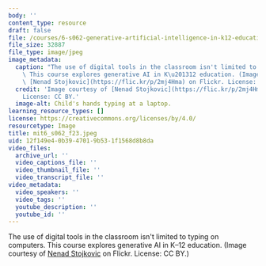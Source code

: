 ```yaml
---
body: ''
content_type: resource
draft: false
file: /courses/6-s062-generative-artificial-intelligence-in-k12-education-fall-2023/mit6_s062_f23.jpeg
file_size: 32887
file_type: image/jpeg
image_metadata:
  caption: "The use of digital tools in the classroom isn't limited to typing on computers.\
    \ This course explores generative AI in K\u201312 education. (Image courtesy of\
    \ [Nenad Stojkovic](https://flic.kr/p/2mj4Hma) on Flickr. License: CC BY.)"
  credit: 'Image courtesy of [Nenad Stojkovic](https://flic.kr/p/2mj4Hma) on Flickr.
    License: CC BY.'
  image-alt: Child's hands typing at a laptop.
learning_resource_types: []
license: https://creativecommons.org/licenses/by/4.0/
resourcetype: Image
title: mit6_s062_f23.jpeg
uid: 12f149e4-0b39-4701-9b53-1f1568d8b8da
video_files:
  archive_url: ''
  video_captions_file: ''
  video_thumbnail_file: ''
  video_transcript_file: ''
video_metadata:
  video_speakers: ''
  video_tags: ''
  youtube_description: ''
  youtube_id: ''
---
```

The use of digital tools in the classroom isn't limited to typing on computers. This course explores generative AI in K–12 education. (Image courtesy of [Nenad Stojkovic](https://flic.kr/p/2mj4Hma) on Flickr. License: CC BY.)